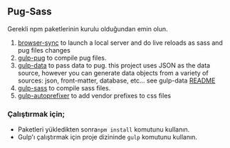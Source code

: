 ## Pug-Sass 

Gerekli npm paketlerinin kurulu olduğundan emin olun.

1. [browser-sync](https://github.com/browsersync/browser-sync) to launch a local server and do live reloads as sass and pug files changes
2. [gulp-pug](https://github.com/jamen/gulp-pug) to compile pug files.
3. [gulp-data](https://github.com/colynb/gulp-data) to pass data to pug. this project uses JSON as the data source, however you can generate data objects from a variety of sources: json, front-matter, database, etc... see gulp-data [README](https://github.com/colynb/gulp-data)
4. [gulp-sass](https://github.com/dlmanning/gulp-sass) to compile sass files.
5. [gulp-autoprefixer](https://github.com/sindresorhus/gulp-autoprefixer) to add vendor prefixes to css files

### Çalıştırmak için;
- Paketleri yükledikten sonra`npm install` komutunu kullanın.
- Gulp'ı çalıştırmak için proje dizininde `gulp` komutunu kullanın.
